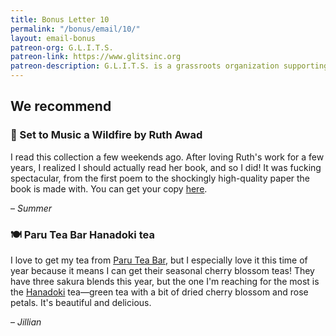 ```yaml
---
title: Bonus Letter 10
permalink: "/bonus/email/10/"
layout: email-bonus
patreon-org: G.L.I.T.S.
patreon-link: https://www.glitsinc.org
patreon-description: G.L.I.T.S. is a grassroots organization supporting the LGBTQIA+ community by securing housing, healthcare, and other crucial forms of support.
---
```


## We recommend

### 📖 Set to Music a Wildfire by Ruth Awad

I read this collection a few weekends ago. After loving Ruth's work for a few years, I realized I should actually read her book, and so I did! It was fucking spectacular, from the first poem to the shockingly high-quality paper the book is made with. You can get your copy [here](https://bookshop.org/books/set-to-music-a-wildfire/9781930508408). 

– *Summer*

### 🍽️ Paru Tea Bar Hanadoki tea

I love to get my tea from [Paru Tea Bar](https://paruteabar.com), but I especially love it this time of year because it means I can get their seasonal cherry blossom teas! They have three sakura blends this year, but the one I'm reaching for the most is the [Hanadoki](https://paruteabar.com/collections/spring-collection/products/hanadoki-sencha-sakura) tea—green tea with a bit of dried cherry blossom and rose petals. It's beautiful and delicious.

– *Jillian*
